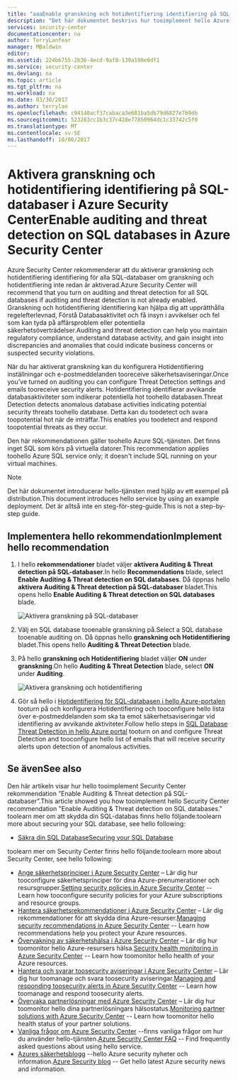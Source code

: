 ```yaml
---
title: "aaaEnable granskning och hotidentifiering identifiering på SQL-databaser i Azure Security Center | Microsoft Docs"
description: "Det här dokumentet beskrivs hur tooimplement hello Azure Security Center rekommendation ** aktivera granskning och hotidentifiering identifiering på SQL-databaser **."
services: security-center
documentationcenter: na
author: TerryLanfear
manager: MBaldwin
editor: 
ms.assetid: 224b6755-2b36-4ecd-9af8-139a198e0df1
ms.service: security-center
ms.devlang: na
ms.topic: article
ms.tgt_pltfrm: na
ms.workload: na
ms.date: 03/30/2017
ms.author: terrylan
ms.openlocfilehash: c94140acf37cabaca3e681ba5db79d6827e7b9db
ms.sourcegitcommit: 523283cc1b3c37c428e77850964dc1c33742c5f0
ms.translationtype: MT
ms.contentlocale: sv-SE
ms.lasthandoff: 10/06/2017
---
```

# <a name="enable-auditing-and-threat-detection-on-sql-databases-in-azure-security-center"></a><span data-ttu-id="7d625-103">Aktivera granskning och hotidentifiering identifiering på SQL-databaser i Azure Security Center</span><span class="sxs-lookup"><span data-stu-id="7d625-103">Enable auditing and threat detection on SQL databases in Azure Security Center</span></span>
<span data-ttu-id="7d625-104">Azure Security Center rekommenderar att du aktiverar granskning och hotidentifiering identifiering för alla SQL-databaser om granskning och hotidentifiering inte redan är aktiverad.</span><span class="sxs-lookup"><span data-stu-id="7d625-104">Azure Security Center will recommend that you turn on auditing and threat detection for all SQL databases if auditing and threat detection is not already enabled.</span></span> <span data-ttu-id="7d625-105">Granskning och hotidentifiering identifiering kan hjälpa dig att upprätthålla regelefterlevnad, Förstå Databasaktivitet och få insyn i avvikelser och fel som kan tyda på affärsproblem eller potentiella säkerhetsöverträdelser.</span><span class="sxs-lookup"><span data-stu-id="7d625-105">Auditing and threat detection can help you maintain regulatory compliance, understand database activity, and gain insight into discrepancies and anomalies that could indicate business concerns or suspected security violations.</span></span>

<span data-ttu-id="7d625-106">När du har aktiverat granskning kan du konfigurera Hotidentifiering inställningar och e-postmeddelanden tooreceive säkerhetsaviseringar.</span><span class="sxs-lookup"><span data-stu-id="7d625-106">Once you’ve turned on auditing you can configure Threat Detection settings and emails tooreceive security alerts.</span></span> <span data-ttu-id="7d625-107">Hotidentifiering identifierar avvikande databasaktiviteter som indikerar potentiella hot toohello databasen.</span><span class="sxs-lookup"><span data-stu-id="7d625-107">Threat Detection detects anomalous database activities indicating potential security threats toohello database.</span></span> <span data-ttu-id="7d625-108">Detta kan du toodetect och svara toopotential hot när de inträffar.</span><span class="sxs-lookup"><span data-stu-id="7d625-108">This enables you toodetect and respond toopotential threats as they occur.</span></span>

<span data-ttu-id="7d625-109">Den här rekommendationen gäller toohello Azure SQL-tjänsten. Det finns inget SQL som körs på virtuella datorer.</span><span class="sxs-lookup"><span data-stu-id="7d625-109">This recommendation applies toohello Azure SQL service only; it doesn't include SQL running on your virtual machines.</span></span>

> [!NOTE]
> <span data-ttu-id="7d625-110">Det här dokumentet introducerar hello-tjänsten med hjälp av ett exempel på distribution.</span><span class="sxs-lookup"><span data-stu-id="7d625-110">This document introduces hello service by using an example deployment.</span></span>  <span data-ttu-id="7d625-111">Det är alltså inte en steg-för-steg-guide.</span><span class="sxs-lookup"><span data-stu-id="7d625-111">This is not a step-by-step guide.</span></span>
>
>

## <a name="implement-hello-recommendation"></a><span data-ttu-id="7d625-112">Implementera hello rekommendation</span><span class="sxs-lookup"><span data-stu-id="7d625-112">Implement hello recommendation</span></span>
1. <span data-ttu-id="7d625-113">I hello **rekommendationer** bladet väljer **aktivera Auditing & Threat detection på SQL-databaser**.</span><span class="sxs-lookup"><span data-stu-id="7d625-113">In hello **Recommendations** blade, select **Enable Auditing & Threat detection on SQL databases**.</span></span>  <span data-ttu-id="7d625-114">Då öppnas hello **aktivera Auditing & Threat detection på SQL-databaser** bladet.</span><span class="sxs-lookup"><span data-stu-id="7d625-114">This opens hello **Enable Auditing & Threat detection on SQL databases** blade.</span></span>

   ![Aktivera granskning på SQL-databaser][1]
2. <span data-ttu-id="7d625-116">Välj en SQL database tooenable granskning på.</span><span class="sxs-lookup"><span data-stu-id="7d625-116">Select a SQL database tooenable auditing on.</span></span> <span data-ttu-id="7d625-117">Då öppnas hello **granskning och Hotidentifiering** bladet.</span><span class="sxs-lookup"><span data-stu-id="7d625-117">This opens hello **Auditing & Threat Detection** blade.</span></span>

3. <span data-ttu-id="7d625-118">På hello **granskning och Hotidentifiering** bladet väljer **ON** under **granskning**.</span><span class="sxs-lookup"><span data-stu-id="7d625-118">On hello **Auditing & Threat Detection** blade, select **ON** under **Auditing**.</span></span>

   ![Aktivera granskning och hotidentifiering][2]
4. <span data-ttu-id="7d625-120">Gör så hello i [Hotidentifiering för SQL-databasen i hello Azure-portalen](../sql-database/sql-database-threat-detection-portal.md) tooturn på och konfigurera Hotidentifiering och tooconfigure hello lista över e-postmeddelanden som ska ta emot säkerhetsaviseringar vid identifiering av avvikande aktiviteter.</span><span class="sxs-lookup"><span data-stu-id="7d625-120">Follow hello steps in [SQL Database Threat Detection in hello Azure portal](../sql-database/sql-database-threat-detection-portal.md) tooturn on and configure Threat Detection and tooconfigure hello list of emails that will receive security alerts upon detection of anomalous activities.</span></span>

## <a name="see-also"></a><span data-ttu-id="7d625-121">Se även</span><span class="sxs-lookup"><span data-stu-id="7d625-121">See also</span></span>
<span data-ttu-id="7d625-122">Den här artikeln visar hur hello tooimplement Security Center rekommendation ”Enable Auditing & Threat detection på SQL-databaser”.</span><span class="sxs-lookup"><span data-stu-id="7d625-122">This article showed you how tooimplement hello Security Center recommendation "Enable Auditing & Threat detection on SQL databases."</span></span> <span data-ttu-id="7d625-123">toolearn mer om att skydda din SQL-databas finns hello följande:</span><span class="sxs-lookup"><span data-stu-id="7d625-123">toolearn more about securing your SQL database, see hello following:</span></span>

* [<span data-ttu-id="7d625-124">Säkra din SQL Database</span><span class="sxs-lookup"><span data-stu-id="7d625-124">Securing your SQL Database</span></span>](../sql-database/sql-database-security-overview.md)

<span data-ttu-id="7d625-125">toolearn mer om Security Center finns hello följande:</span><span class="sxs-lookup"><span data-stu-id="7d625-125">toolearn more about Security Center, see hello following:</span></span>

* <span data-ttu-id="7d625-126">[Ange säkerhetsprinciper i Azure Security Center](security-center-policies.md) – Lär dig hur tooconfigure säkerhetsprinciper för dina Azure-prenumerationer och resursgrupper.</span><span class="sxs-lookup"><span data-stu-id="7d625-126">[Setting security policies in Azure Security Center](security-center-policies.md) -- Learn how tooconfigure security policies for your Azure subscriptions and resource groups.</span></span>
* <span data-ttu-id="7d625-127">[Hantera säkerhetsrekommendationer i Azure Security Center](security-center-recommendations.md) – Lär dig rekommendationer för att skydda dina Azure-resurser.</span><span class="sxs-lookup"><span data-stu-id="7d625-127">[Managing security recommendations in Azure Security Center](security-center-recommendations.md) -- Learn how recommendations help you protect your Azure resources.</span></span>
* <span data-ttu-id="7d625-128">[Övervakning av säkerhetshälsa i Azure Security Center](security-center-monitoring.md) – Lär dig hur toomonitor hello Azure-resursers hälsa.</span><span class="sxs-lookup"><span data-stu-id="7d625-128">[Security health monitoring in Azure Security Center](security-center-monitoring.md) -- Learn how toomonitor hello health of your Azure resources.</span></span>
* <span data-ttu-id="7d625-129">[Hantera och svarar toosecurity aviseringar i Azure Security Center](security-center-managing-and-responding-alerts.md) – Lär dig hur toomanage och svara toosecurity aviseringar.</span><span class="sxs-lookup"><span data-stu-id="7d625-129">[Managing and responding toosecurity alerts in Azure Security Center](security-center-managing-and-responding-alerts.md) -- Learn how toomanage and respond toosecurity alerts.</span></span>
* <span data-ttu-id="7d625-130">[Övervaka partnerlösningar med Azure Security Center](security-center-partner-solutions.md) – Lär dig hur toomonitor hello dina partnerlösningars hälsostatus.</span><span class="sxs-lookup"><span data-stu-id="7d625-130">[Monitoring partner solutions with Azure Security Center](security-center-partner-solutions.md) -- Learn how toomonitor hello health status of your partner solutions.</span></span>
* <span data-ttu-id="7d625-131">[Vanliga frågor om Azure Security Center](security-center-faq.md) --finns vanliga frågor om hur du använder hello-tjänsten.</span><span class="sxs-lookup"><span data-stu-id="7d625-131">[Azure Security Center FAQ](security-center-faq.md) -- Find frequently asked questions about using hello service.</span></span>
* <span data-ttu-id="7d625-132">[Azures säkerhetsblogg](http://blogs.msdn.com/b/azuresecurity/) --hello Azure security nyheter och information.</span><span class="sxs-lookup"><span data-stu-id="7d625-132">[Azure Security blog](http://blogs.msdn.com/b/azuresecurity/) -- Get hello latest Azure security news and information.</span></span>

<!--Image references-->
[1]: ./media/security-center-enable-auditing-on-sql-databases/enable-auditing-on-sql-databases.png
[2]: ./media/security-center-enable-auditing-on-sql-databases/auditing-threat-detection-blade.png
